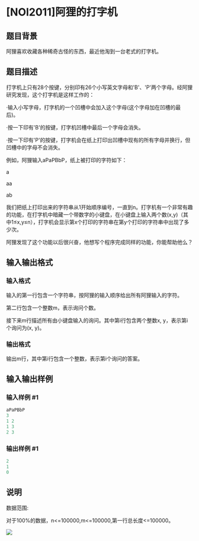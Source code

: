 # [NOI2011]阿狸的打字机

## 题目背景

阿狸喜欢收藏各种稀奇古怪的东西，最近他淘到一台老式的打字机。

## 题目描述

打字机上只有28个按键，分别印有26个小写英文字母和'B'、'P'两个字母。经阿狸研究发现，这个打字机是这样工作的：

·输入小写字母，打字机的一个凹槽中会加入这个字母(这个字母加在凹槽的最后)。

·按一下印有'B'的按键，打字机凹槽中最后一个字母会消失。

·按一下印有'P'的按键，打字机会在纸上打印出凹槽中现有的所有字母并换行，但凹槽中的字母不会消失。

例如，阿狸输入aPaPBbP，纸上被打印的字符如下：

a

aa

ab

我们把纸上打印出来的字符串从1开始顺序编号，一直到n。打字机有一个非常有趣的功能，在打字机中暗藏一个带数字的小键盘，在小键盘上输入两个数(x,y)（其中1≤x,y≤n），打字机会显示第x个打印的字符串在第y个打印的字符串中出现了多少次。

阿狸发现了这个功能以后很兴奋，他想写个程序完成同样的功能，你能帮助他么？

## 输入输出格式

### 输入格式

输入的第一行包含一个字符串，按阿狸的输入顺序给出所有阿狸输入的字符。

第二行包含一个整数m，表示询问个数。

接下来m行描述所有由小键盘输入的询问。其中第i行包含两个整数x, y，表示第i个询问为(x, y)。

### 输出格式

输出m行，其中第i行包含一个整数，表示第i个询问的答案。

## 输入输出样例

### 输入样例 #1

```cpp
aPaPBbP
3
1 2
1 3
2 3
```


### 输出样例 #1

```cpp
2
1
0
```


## 说明

数据范围:

对于100%的数据，n<=100000,m<=100000,第一行总长度<=100000。

![](https://cdn.luogu.com.cn/upload/pic/2601.png)

